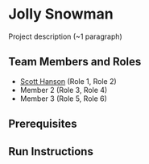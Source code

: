 # Jolly Snowman

Project description (~1 paragraph)

## Team Members and Roles

* [Scott Hanson](https://github.com/computergeek1507/CIS641-HW2-Hanson/) (Role 1, Role 2)
* Member 2 (Role 3, Role 4)
* Member 3 (Role 5, Role 6)

## Prerequisites

## Run Instructions
